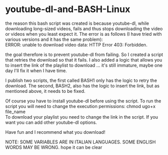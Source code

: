 # youtube-dl-and-BASH-Linux

the reason this bash script was created is because youtube-dl, while downloading long-sized videos, fails and thus stops downloading the video or videos when you least expect it. The error is as follows (I have tried with various versions and it has the same problem):  
ERROR: unable to download video data: HTTP Error 403: Forbidden.

the goal therefore is to prevent youtube-dl from failing. So I created a script that retries the download so that it fails. I also added a logic that allows you to insert the link of the playlist to download ... it's still immature, maybe one day I'll fix it when I have time.

I publish two scripts, the first called BASH1 only has the logic to retry the download. The second, BASH2, also has the logic to insert the link, but as mentioned above, it needs to be fixed.

Of course you have to install youtube-dl before using the script.
To run the script you will need to change the execution permissions: chmod ugo+x file_name   
To download your playlist you need to change the link in the script. If you want you can add other youtube-dl options.

Have fun and I recommend what you download!

NOTE: SOME VARIABLES ARE IN ITALIAN LANGUAGES. SOME ENGLISH WORDS MAY BE WRONG. hope it can be clear
